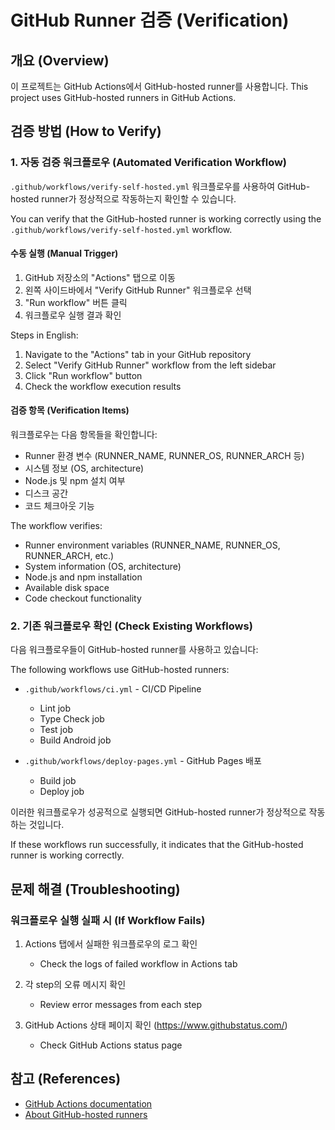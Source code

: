 # GitHub Runner 검증 (Verification)

## 개요 (Overview)

이 프로젝트는 GitHub Actions에서 GitHub-hosted runner를 사용합니다.
This project uses GitHub-hosted runners in GitHub Actions.

## 검증 방법 (How to Verify)

### 1. 자동 검증 워크플로우 (Automated Verification Workflow)

`.github/workflows/verify-self-hosted.yml` 워크플로우를 사용하여 GitHub-hosted runner가 정상적으로 작동하는지 확인할 수 있습니다.

You can verify that the GitHub-hosted runner is working correctly using the `.github/workflows/verify-self-hosted.yml` workflow.

#### 수동 실행 (Manual Trigger)

1. GitHub 저장소의 "Actions" 탭으로 이동
2. 왼쪽 사이드바에서 "Verify GitHub Runner" 워크플로우 선택
3. "Run workflow" 버튼 클릭
4. 워크플로우 실행 결과 확인

Steps in English:
1. Navigate to the "Actions" tab in your GitHub repository
2. Select "Verify GitHub Runner" workflow from the left sidebar
3. Click "Run workflow" button
4. Check the workflow execution results

#### 검증 항목 (Verification Items)

워크플로우는 다음 항목들을 확인합니다:

- Runner 환경 변수 (RUNNER_NAME, RUNNER_OS, RUNNER_ARCH 등)
- 시스템 정보 (OS, architecture)
- Node.js 및 npm 설치 여부
- 디스크 공간
- 코드 체크아웃 기능

The workflow verifies:
- Runner environment variables (RUNNER_NAME, RUNNER_OS, RUNNER_ARCH, etc.)
- System information (OS, architecture)
- Node.js and npm installation
- Available disk space
- Code checkout functionality

### 2. 기존 워크플로우 확인 (Check Existing Workflows)

다음 워크플로우들이 GitHub-hosted runner를 사용하고 있습니다:

The following workflows use GitHub-hosted runners:

- `.github/workflows/ci.yml` - CI/CD Pipeline
  - Lint job
  - Type Check job
  - Test job
  - Build Android job

- `.github/workflows/deploy-pages.yml` - GitHub Pages 배포
  - Build job
  - Deploy job

이러한 워크플로우가 성공적으로 실행되면 GitHub-hosted runner가 정상적으로 작동하는 것입니다.

If these workflows run successfully, it indicates that the GitHub-hosted runner is working correctly.

## 문제 해결 (Troubleshooting)

### 워크플로우 실행 실패 시 (If Workflow Fails)

1. Actions 탭에서 실패한 워크플로우의 로그 확인
   - Check the logs of failed workflow in Actions tab
   
2. 각 step의 오류 메시지 확인
   - Review error messages from each step
   
3. GitHub Actions 상태 페이지 확인 (https://www.githubstatus.com/)
   - Check GitHub Actions status page

## 참고 (References)

- [GitHub Actions documentation](https://docs.github.com/en/actions)
- [About GitHub-hosted runners](https://docs.github.com/en/actions/using-github-hosted-runners/about-github-hosted-runners)
